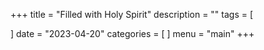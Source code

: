 +++
title = "Filled with Holy Spirit"
description = ""
tags = [

]
date = "2023-04-20"
categories = [
]
menu = "main"
+++

